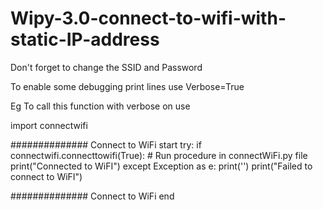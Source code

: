 # Wipy-3.0-connect-to-wifi-with-static-IP-address

Don't forget to change the SSID and Password

To enable some debugging print lines use Verbose=True

Eg To call this function with verbose on use



import connectwifi

##############    Connect to WiFi start
try:
    if connectwifi.connecttowifi(True):         # Run procedure in connectWiFi.py file
        print("Connected to WiFI")
except Exception as e:
    print('')
    print("Failed to connect to WiFI")
 
 ##############    Connect to WiFi end
